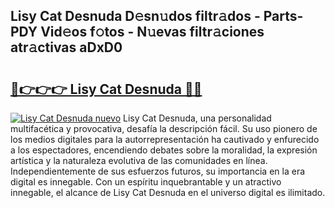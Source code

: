 ## Lisy Cat Desnuda D𝚎sn𝚞dos filtr𝚊dos - Parts-PDY Vid𝚎os f𝚘tos - N𝚞evas filtr𝚊ciones atr𝚊ctivas aDxD0

# <h2><a href="http://mbck0zr.tromn.icu/?c=Lisy+Cat+Desnuda">🔗👉👉👉 Lisy Cat Desnuda 🔗🔗</a></h2>

[![Lisy Cat Desnuda nuevo](https://i.imgur.com/pEAQMta.gif)](http://mbck0zr.tromn.icu/?c=Lisy+Cat+Desnuda)
Lisy Cat Desnuda, una personalidad multifacética y provocativa, desafía la descripción fácil. Su uso pionero de los medios digitales para la autorrepresentación ha cautivado y enfurecido a los espectadores, encendiendo debates sobre la moralidad, la expresión artística y la naturaleza evolutiva de las comunidades en línea. Independientemente de sus esfuerzos futuros, su importancia en la era digital es innegable. Con un espíritu inquebrantable y un atractivo innegable, el alcance de Lisy Cat Desnuda en el universo digital es ilimitado.
